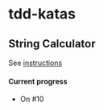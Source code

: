 # tdd-katas
## String Calculator
See [instructions](./string-calculator/String-Calculator.pdf)

#### Current progress
- On #10
